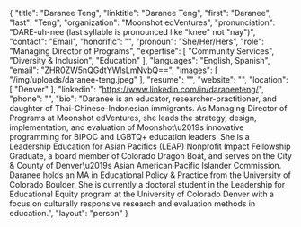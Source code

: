 {
  "title": "Daranee Teng",
  "linktitle": "Daranee Teng",
  "first": "Daranee",
  "last": "Teng",
  "organization": "Moonshot edVentures",
  "pronunciation": "DARE-uh-nee (last syllable is pronounced like \"knee\" not \"nay\")",
  "contact": "Email",
  "honorific": "",
  "pronoun": "She/Her/Hers",
  "role": "Managing Director of Programs",
  "expertise": [
    "Community Services",
    "Diversity & Inclusion",
    "Education"
  ],
  "languages": "English, Spanish",
  "email": "ZHR0ZW5nQGdtYWlsLmNvbQ==",
  "images": [
    "/img/uploads/daranee-teng.jpeg"
  ],
  "resume": "",
  "website": "",
  "location": [
    "Denver"
  ],
  "linkedin": "https://www.linkedin.com/in/daraneeteng/",
  "phone": "",
  "bio": "Daranee is an educator, researcher-practitioner, and daughter of Thai-Chinese-Indonesian immigrants. As Managing Director of Programs at Moonshot edVentures, she leads the strategy, design, implementation, and evaluation of Moonshot\u2019s innovative programming for BIPOC and LGBTQ+ education leaders. She is a Leadership Education for Asian Pacifics (LEAP) Nonprofit Impact Fellowship Graduate, a board member of Colorado Dragon Boat, and serves on the City & County of Denver\u2019s Asian American Pacific Islander Commission. Daranee holds an MA in Educational Policy & Practice from the University of Colorado Boulder. She is currently a doctoral student in the Leadership for Educational Equity program at the University of Colorado Denver with a focus on culturally responsive research and evaluation methods in education.",
  "layout": "person"
}